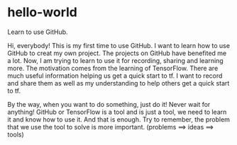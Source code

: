# hello-world
Learn to use GitHub. 

Hi, everybody!
This is my first time to use GitHub. I want to learn how to use GitHub to creat my own project.
The projects on GitHub have benefited me a lot. Now, I am trying to learn to use it for recording, sharing and learning more. 
The motivation comes from  the learning of TensorFlow. There are much useful information helping us get a quick start to tf. I want to record and share them as well as my understanding to help others get a quick start to tf.

By the way, when you want to do something, just do it! Never wait for anything!
GitHub or TensorFlow is a tool and is just a tool, we need to learn it and know how to use it. And that is enough. Try to remember, the problem that we use the tool to solve is more important. (problems ==> ideas ==> tools)
